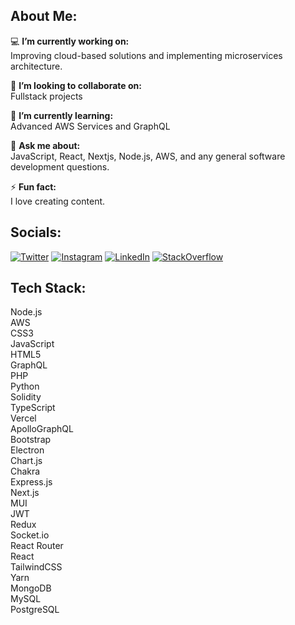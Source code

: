<!DOCTYPE html>
<html lang="en">
<head>
    <meta charset="UTF-8">
    <meta name="viewport" content="width=device-width, initial-scale=1.0">
    <title>README</title>
    <link rel="Stylesheet" href="style.css">
</head>
<body>
    <div class="container">
        <section class="section">
            <h1>About Me:</h1>
            <p class="list-item">💻 <strong>I’m currently working on:</strong><br> Improving cloud-based solutions and implementing microservices architecture.</p>
            <p class="list-item">🤝 <strong>I’m looking to collaborate on:</strong><br> Fullstack projects</p>
            <p class="list-item">🌱 <strong>I’m currently learning:</strong><br> Advanced AWS Services and GraphQL</p>
            <p class="list-item">💬 <strong>Ask me about:</strong><br> JavaScript, React, Nextjs, Node.js, AWS, and any general software development questions.</p>
            <p class="list-item">⚡ <strong>Fun fact:</strong><br> I love creating content.</p>
        </section>
        <section class="section">
            <h2>Socials:</h2>
            <div class="socials">
                <a href="#"><img src="twitter.png" alt="Twitter"></a>
                <a href="#"><img src="instagram.png" alt="Instagram"></a>
                <a href="#"><img src="linkedin.png" alt="LinkedIn"></a>
                <a href="#"><img src="stackoverflow.png" alt="StackOverflow"></a>
            </div>
        </section>
        <section class="section">
            <h2>Tech Stack:</h2>
            <div class="tech-stack">
                <div>Node.js</div>
                <div>AWS</div>
                <div>CSS3</div>
                <div>JavaScript</div>
                <div>HTML5</div>
                <div>GraphQL</div>
                <div>PHP</div>
                <div>Python</div>
                <div>Solidity</div>
                <div>TypeScript</div>
                <div>Vercel</div>
                <div>ApolloGraphQL</div>
                <div>Bootstrap</div>
                <div>Electron</div>
                <div>Chart.js</div>
                <div>Chakra</div>
                <div>Express.js</div>
                <div>Next.js</div>
                <div>MUI</div>
                <div>JWT</div>
                <div>Redux</div>
                <div>Socket.io</div>
                <div>React Router</div>
                <div>React</div>
                <div>TailwindCSS</div>
                <div>Yarn</div>
                <div>MongoDB</div>
                <div>MySQL</div>
                <div>PostgreSQL</div>
            </div>
        </section>
    </div>
</body>
</html>
